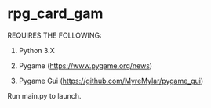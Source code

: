 # rpg_card_gam

REQUIRES THE FOLLOWING:

  1. Python 3.X

  2. Pygame (https://www.pygame.org/news)

  3. Pygame Gui (https://github.com/MyreMylar/pygame_gui)

Run main.py to launch.
